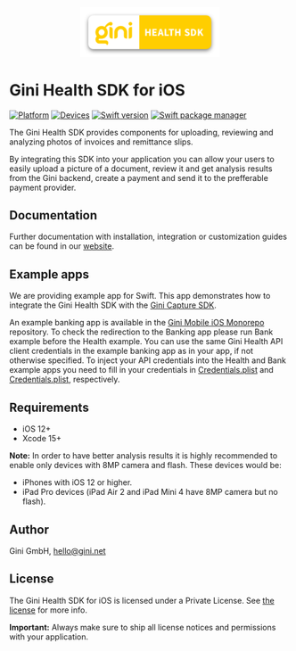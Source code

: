 <p align="center">
<img src="./GiniHealth_Logo.png" width="250">
</p>

# Gini Health SDK for iOS

[![Platform](https://img.shields.io/badge/platform-iOS-lightgrey.svg)]()
[![Devices](https://img.shields.io/badge/devices-iPhone%20%7C%20iPad-blue.svg)]()
[![Swift version](https://img.shields.io/badge/swift-5.0-orange.svg)]()
[![Swift package manager](https://img.shields.io/badge/Swift_Package_Manager-compatible-orange?style=flat-square)]()


The Gini Health SDK provides components for uploading, reviewing and analyzing photos of invoices and remittance slips.

By integrating this SDK into your application you can allow your users to easily upload a picture of a document, review it and get analysis results from the Gini backend, create a payment and send it to the prefferable payment provider.

## Documentation

Further documentation with installation, integration or customization guides can be found in our [website](https://developer.gini.net/gini-mobile-ios/GiniHealthSDK/index.html).

## Example apps

We are providing example app for Swift. This app demonstrates how to integrate the Gini Health SDK with the [Gini Capture SDK](https://gini.atlassian.net/wiki/spaces/ICSV/overview).

An example banking app is available in the [Gini Mobile iOS Monorepo](https://github.com/gini/gini-mobile-ios/tree/main/BankSDK/GiniBankSDKExample) repository.
To check the redirection to the Banking app please run Bank example before the Health example. You can use the same Gini Health API client credentials in the example banking app as in your app, if not otherwise specified.
To inject your API credentials into the Health and Bank example apps you need to fill in your credentials in [Credentials.plist](https://github.com/gini/gini-mobile-ios/blob/main/BankSDK/GiniBankSDKExample/GiniBankSDKExampleBank/Credentials.plist) and [Credentials.plist](https://github.com/gini/gini-mobile-ios/blob/main/HealthSDK/GiniHealthSDKExample/GiniHealthSDKExample/Credentials.plist), respectively.

## Requirements

- iOS 12+
- Xcode 15+

**Note:**
In order to have better analysis results it is highly recommended to enable only devices with 8MP camera and flash. These devices would be:

* iPhones with iOS 12 or higher.
* iPad Pro devices (iPad Air 2 and iPad Mini 4 have 8MP camera but no flash).

## Author

Gini GmbH, hello@gini.net

## License

The Gini Health SDK for iOS is licensed under a Private License. See [the license](https://developer.gini.net/gini-mobile-ios/GiniHealthSDK/license.html) for more info.

**Important:** Always make sure to ship all license notices and permissions with your application.
